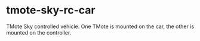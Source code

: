 tmote-sky-rc-car
================

TMote Sky controlled vehicle. One TMote is mounted on the car, the other is mounted on the controller.
